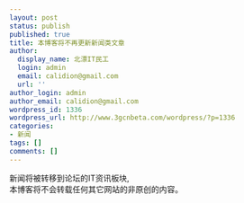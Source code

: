 ```yaml
---
layout: post
status: publish
published: true
title: 本博客将不再更新新闻类文章
author:
  display_name: 北漂IT民工
  login: admin
  email: calidion@gmail.com
  url: ''
author_login: admin
author_email: calidion@gmail.com
wordpress_id: 1336
wordpress_url: http://www.3gcnbeta.com/wordpress/?p=1336
categories:
- 新闻
tags: []
comments: []
---
```

<p>新闻将被转移到论坛的IT资讯板块,<br />
本博客将不会转载任何其它网站的非原创的内容。</p>
